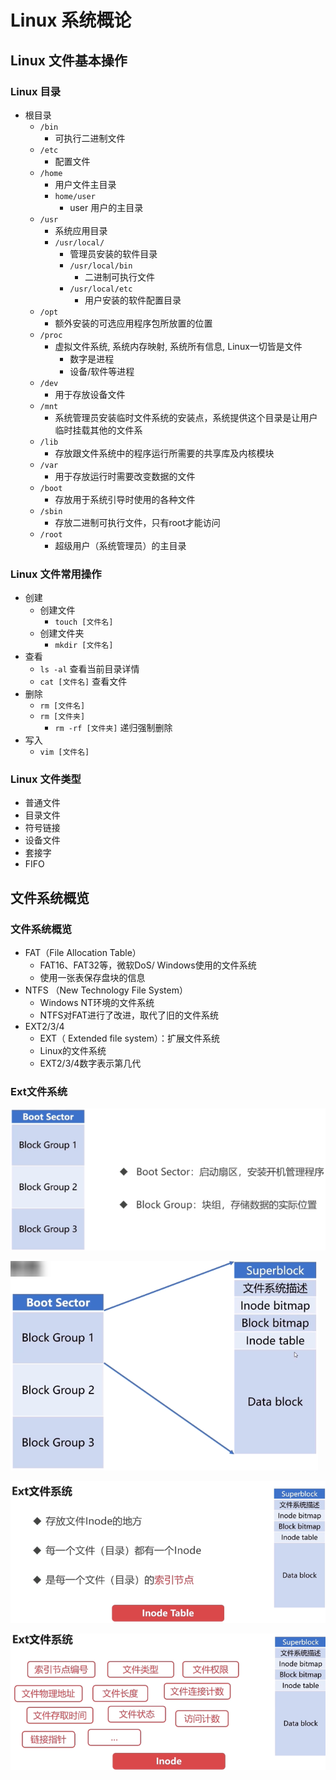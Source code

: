 # Linux 系统概论

## Linux 文件基本操作

### Linux 目录

- 根目录
  - `/bin` 
    - 可执行二进制文件
  - `/etc` 
    - 配置文件
  - `/home` 
    - 用户文件主目录
    - `home/user`
      - user 用户的主目录
  - `/usr` 
    - 系统应用目录
    - `/usr/local/`
      - 管理员安装的软件目录
      - `/usr/local/bin`
        - 二进制可执行文件
      - `/usr/local/etc`
        - 用户安装的软件配置目录
  - `/opt` 
    - 额外安装的可选应用程序包所放置的位置
  - `/proc` 
    - 虚拟文件系统, 系统内存映射, 系统所有信息, Linux一切皆是文件
      - 数字是进程
      - 设备/软件等进程
  - `/dev` 
    - 用于存放设备文件
  - `/mnt` 
    - 系统管理员安装临时文件系统的安装点，系统提供这个目录是让用户临时挂载其他的文件系
  - `/lib` 
    - 存放跟文件系统中的程序运行所需要的共享库及内核模块
  - `/var`
    - 用于存放运行时需要改变数据的文件
  - `/boot`
    - 存放用于系统引导时使用的各种文件
  - `/sbin`
    - 存放二进制可执行文件，只有root才能访问
  - `/root`
    - 超级用户（系统管理员）的主目录

### Linux 文件常用操作

- 创建
  - 创建文件
    - `touch [文件名]`
  - 创建文件夹
    - `mkdir [文件名]`
- 查看
  - `ls -al` 查看当前目录详情
  - `cat [文件名]`  查看文件
- 删除
  - `rm [文件名]`
  - `rm [文件夹]`
    - `rm -rf [文件夹]` 递归强制删除
- 写入
  - `vim [文件名]`

### Linux 文件类型

- 普通文件
- 目录文件
- 符号链接
- 设备文件
- 套接字
- FIFO



## 文件系统概览

### 文件系统概览

- FAT（File Allocation Table）
  - FAT16、FAT32等，微软DoS/ Windows使用的文件系统
  - 使用一张表保存盘块的信息
- NTFS （New Technology File System）
  - Windows NT环境的文件系统
  - NTFS对FAT进行了改进，取代了旧的文件系统
- EXT2/3/4 
  - EXT（ Extended file system）：扩展文件系统
  - Linux的文件系统
  - EXT2/3/4数字表示第几代

### Ext文件系统

![image-20201011213140080](Linux系统概论.assets/image-20201011213140080.png)

![image-20201011213259733](Linux系统概论.assets/image-20201011213259733.png)

![image-20201011213325957](Linux系统概论.assets/image-20201011213325957.png)

![image-20201011213422486](Linux系统概论.assets/image-20201011213422486.png)

